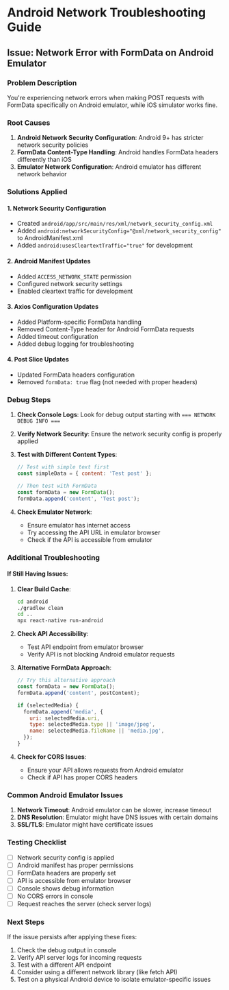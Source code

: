 # Android Network Troubleshooting Guide

## Issue: Network Error with FormData on Android Emulator

### Problem Description
You're experiencing network errors when making POST requests with FormData specifically on Android emulator, while iOS simulator works fine.

### Root Causes
1. **Android Network Security Configuration**: Android 9+ has stricter network security policies
2. **FormData Content-Type Handling**: Android handles FormData headers differently than iOS
3. **Emulator Network Configuration**: Android emulator has different network behavior

### Solutions Applied

#### 1. Network Security Configuration
- Created `android/app/src/main/res/xml/network_security_config.xml`
- Added `android:networkSecurityConfig="@xml/network_security_config"` to AndroidManifest.xml
- Added `android:usesCleartextTraffic="true"` for development

#### 2. Android Manifest Updates
- Added `ACCESS_NETWORK_STATE` permission
- Configured network security settings
- Enabled cleartext traffic for development

#### 3. Axios Configuration Updates
- Added Platform-specific FormData handling
- Removed Content-Type header for Android FormData requests
- Added timeout configuration
- Added debug logging for troubleshooting

#### 4. Post Slice Updates
- Updated FormData headers configuration
- Removed `formData: true` flag (not needed with proper headers)

### Debug Steps

1. **Check Console Logs**: Look for debug output starting with `=== NETWORK DEBUG INFO ===`

2. **Verify Network Security**: Ensure the network security config is properly applied

3. **Test with Different Content Types**:
   ```javascript
   // Test with simple text first
   const simpleData = { content: 'Test post' };
   
   // Then test with FormData
   const formData = new FormData();
   formData.append('content', 'Test post');
   ```

4. **Check Emulator Network**:
   - Ensure emulator has internet access
   - Try accessing the API URL in emulator browser
   - Check if the API is accessible from emulator

### Additional Troubleshooting

#### If Still Having Issues:

1. **Clear Build Cache**:
   ```bash
   cd android
   ./gradlew clean
   cd ..
   npx react-native run-android
   ```

2. **Check API Accessibility**:
   - Test API endpoint from emulator browser
   - Verify API is not blocking Android emulator requests

3. **Alternative FormData Approach**:
   ```javascript
   // Try this alternative approach
   const formData = new FormData();
   formData.append('content', postContent);
   
   if (selectedMedia) {
     formData.append('media', {
       uri: selectedMedia.uri,
       type: selectedMedia.type || 'image/jpeg',
       name: selectedMedia.fileName || 'media.jpg',
     });
   }
   ```

4. **Check for CORS Issues**:
   - Ensure your API allows requests from Android emulator
   - Check if API has proper CORS headers

### Common Android Emulator Issues

1. **Network Timeout**: Android emulator can be slower, increase timeout
2. **DNS Resolution**: Emulator might have DNS issues with certain domains
3. **SSL/TLS**: Emulator might have certificate issues

### Testing Checklist

- [ ] Network security config is applied
- [ ] Android manifest has proper permissions
- [ ] FormData headers are properly set
- [ ] API is accessible from emulator browser
- [ ] Console shows debug information
- [ ] No CORS errors in console
- [ ] Request reaches the server (check server logs)

### Next Steps

If the issue persists after applying these fixes:

1. Check the debug output in console
2. Verify API server logs for incoming requests
3. Test with a different API endpoint
4. Consider using a different network library (like fetch API)
5. Test on a physical Android device to isolate emulator-specific issues 